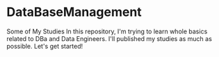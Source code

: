 # DataBaseManagement
Some of My Studies
In this repository, I'm trying to learn whole basics related to DBa and Data Engineers. I'll published my studies as much as possible. Let's get started!
